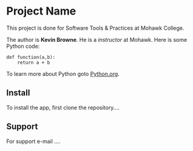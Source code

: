 # Project Name

This project is done for Software Tools & Practices at Mohawk College.

The author is **Kevin Browne**.  He is a _instructor_ at Mohawk.  Here is some Python code:

```
def function(a,b):
    return a + b
```
To learn more about Python goto [Python.org](https://www.python.org).

## Install

To install the app, first clone the repository....

## Support

For support e-mail ....


